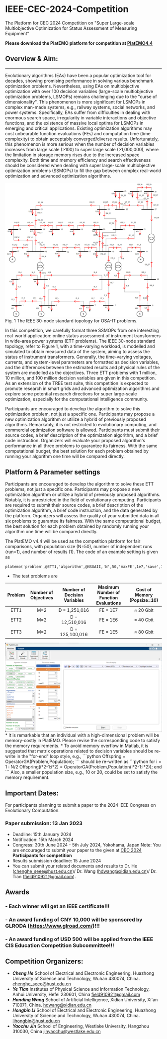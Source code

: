# IEEE-CEC-2024-Competition
The Platform for CEC 2024 Competition on "Super Large-scale Multiobjective Optimization for Status Assessment of Measuring Equipment"

**Please download the PlatEMO platform for competition at [PlatEMO4.4](https://github.com/ChengHust/IEEE-CEC-2024-Competition/tree/master)**

## Overview & Aim:
***
Evolutionary algorithms (EAs) have been a popular optimization tool for decades, showing promising performance in solving various benchmark optimization problems. 
Nevertheless, using EAs on multiobjective optimization with over 100 decision variables (large-scale multiobjective optimization problems, LSMOPs) remains challenging due to the "curse of dimensionality". 
This phenomenon is more significant for LSMOPs in complex man-made systems, e.g., railway systems, social networks, and power systems. 
Specifically, EAs suffer from difficulties in dealing with enormous search space, irregularity in variable interactions and objective functions, and the existence of massive local optima for LSMOPs in emerging and critical applications. 
Existing optimization algorithms may cost unbearable function evaluations (FEs) and computation time (time complexity) to obtain acceptably converged/diverse results.
Unfortunately, this phenomenon is more serious when the number of decision variables increases from large scale (>100) to super large scale (>1,000,000), where the limitation in storage memory rises due to the increased space complexity. 
Both time and memory efficiency and search effectiveness should be considered when dealing with super large-scale multiobjective optimization problems (SSMOPs) to fill the gap between complex real-world optimization and advanced optimization algorithms.

<img src="https://github.com/ChengHust/IEEE-CEC-2024-Competition/blob/main/CEC0_IEEE_30_nodes.png" />
Fig. 1 The IEEE 30-node standard topology for OSA-IT problems.

In this competition, we carefully format three SSMOPs from one interesting real-world application: online status assessment of instrument transformers in wide-area power systems (ETT problems). 
The IEEE 30-node standard topology, refer to Figure 1, with a time-varying workload, is modelled and simulated to obtain measured data of the system, aiming to assess the status of instrument transformers. 
Generally, the time-varying voltages, currents, and system-level parameters are formatted as decision variables, and the differences between the estimated results and physical rules of the system are modelled as the objectives. 
Three ETT problems with 1 million, 10 million, and 100 million decision variables are given in this competition.
As an extension of the TREE test suite, this competition is expected to promote research in smart grids and advanced optimization algorithms and explore some potential research directions for super large-scale optimization, especially for the computational intelligence community.

Participants are encouraged to develop the algorithm to solve this optimization problem, not just a specific one. 
Participants may propose a new optimization algorithm or utilize a hybrid of previously proposed algorithms.
Remarkably, it is not restricted to evolutionary computing, and commercial optimization software is allowed. 
Participants must submit their source codes, a brief description of the optimization algorithm, and a brief code instruction. 
Organizers will evaluate your proposed algorithm's performance in all three problems to guarantee its fairness. 
With the same computational budget, the best solution for each problem obtained by running your algorithm one time will be compared directly.

## Platform & Parameter settings
Participants are encouraged to develop the algorithm to solve these ETT problems, not just a specific one. 
Participants may propose a new optimization algorithm or utilize a hybrid of previously proposed algorithms. 
Notably, it is unrestricted in the field of evolutionary computing. 
Participants are required to submit their source codes, a brief description of the optimization algorithm, a brief code instruction, and the data generated by the platform. 
Organizers will assess the quality of your submitted data in all six problems to guarantee its fairness. 
With the same computational budget, the best solution for each problem obtained by randomly running your algorithm one time will be compared directly. 

The PlatEMO v4.4 will be used as the competition platform for fair comparisons, with population size (N=50), number of independent runs (run=1), and number of results (1). The code of an example setting is given as 
``` shell
platemo('problem',@ETT1,'algorithm',@NSGAII,'N',50,'maxFE',1e7,'save',1)
```
  
* The test problems are

|             Problem             |      Number of Objectives       |   Number of Decision Variables     |   Maximum Number of Function Evaluations    |  Cost of Memory (Popsize=10)    |
| :-----------------------------: | :-----------------------------: | :-------------------------------:  | :--------------------------------:  | :----------------------------:  |
|             ETT1                |              M=2                |             D = 1,251,016          |                FE = 1E7             |                ≈ 20 Gbit        |
|             ETT2                |              M=2                |             D = 12,510,016         |                FE = 1E6             |                ≈ 40 Gbit        |
|             ETT3                |              M=2                |             D = 125,100,016        |                FE = 1E5             |                ≈ 80 Gbit        |

  <img src="https://github.com/ChengHust/IEEE-CEC-2024-Competition/blob/main/CEC2024Competition_Settings.png" />
* It is remarkable that an individual with a high-dimensional problem will be memory-costly in PlatEMO. Please revise the corresponding code to satisfy the memory requirements.
* To avoid memory overflow in Matlab, it is suggested that matrix operations related to decision variables should be re-write in the "for-end" loop style, e.g.,
```python
Offspring  = OperatorGA(Problem,Population);
```
should be re-written as
```python
for i = 1 : N/2
  Offspring(i*2-1:i*2)  = OperatorGA(Problem,Population(i*2-1:i*2));
end
```
Also, a smaller population size, e.g., 10 or 20, could be set to satisfy the memory requirement.


## Important Dates:
For participants planning to submit a paper to the 2024 IEEE Congress on Evolutionary Computation:
### Paper submission: 13 Jan 2023
 - Deadline: 15th January 2024
 - Notification: 15th March 2024
 - Congress: 30th June 2024 - 5th July 2024, Yokohama, Japan
Note: You are encouraged to submit your paper to the given at [CEC 2024](https://2024.ieeewcci.org/)
**Participants for competition**
 - Results submission deadline: 15 June 2024
 - You can submit your related documents and results to Dr. He (chenghe_seee@hust.edu.cn)/ Dr. Wang (hdwang@xidian.edu.cn)/ Dr. Tian (field910921@gmail.com).

## Awards
### - Each winner will get an IEEE certificate!!!
### - An award funding of CNY 10,000 will be sponsored by GLRODA (https://www.glroad.com/)!!!
### - An award funding of USD 500 will be applied from the IEEE CIS Education Competition Subcommittee!!!

## Competition Organizers:
* ***Cheng He***
  School of Electrical and Electronic Engineering, Huazhong University of Science and Technology, Wuhan 430074, China. 
  chenghe_seee@hust.edu.cn
* ***Ye Tian***
  Institutes of Physical Science and Information Technology, Anhui University, Hefei 230601, China
  field910921@gmail.com
* ***Handing Wang***
  School of Artificial Intelligence, Xidian University, Xi'an 710071, China. 
  hdwang@xidian.edu.cn
* ***Hongbin Li***
  School of Electrical and Electronic Engineering, Huazhong University of Science and Technology, Wuhan 430074, China. 
  lihongbin@hust.edu.cn
* ***Yaochu Jin***
  School of Engineering, Westlake University, Hangzhou 310030, China
  jinyaochu@westlake.edu.cn
